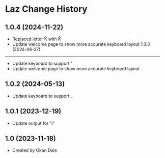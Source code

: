 Laz Change History
====================
1.0.4 (2024-11-22)
----------------
* Replaced letter K̆ with Ǩ
* Update welcome page to show more accurate keyboard layout
1.0.3 (2024-06-27)
----------------
* Update keyboard to support '
* Update welcome page to show more accurate keyboard layout

1.0.2 (2024-05-13)
----------------
* Update keyboard to support _

1.0.1 (2023-12-19)
----------------
* Update output for "i"

1.0 (2023-11-18)
----------------
* Created by Okan Dale
